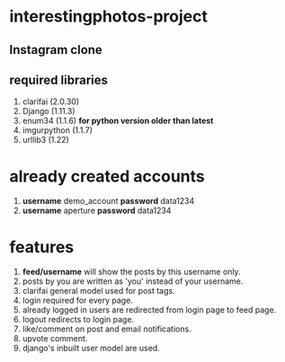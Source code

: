 # interestingphotos-project
## Instagram clone 

## required libraries
1. clarifai (2.0.30)
2. Django (1.11.3)
3. enum34 (1.1.6) **for python version older than latest**
4. imgurpython (1.1.7)
5. urllib3 (1.22)

# already created accounts
1. **username** demo_account **password** data1234
1. **username** aperture **password** data1234

# features
1. **feed/username** will show the posts by this username only.
2. posts by you are written as 'you' instead of your username.
3. clarifai general model used for post tags.
4. login required for every page.
5. already logged in users are redirected from login page to feed page.
6. logout redirects to login page.
7. like/comment on post and email notifications.
8. upvote comment.
9. django's inbuilt user model are used.
